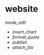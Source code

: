 # website
<section>
<div class="fixed-action-btn vertical">
    <a class="btn-floating btn-large red pulse"> <i class="large material-icons">mode_edit</i> </a>
    <ul>
        <li><a class="btn-floating red"><i class="material-icons">insert_chart</i></a> </li>
        <li><a class="btn-floating yellow darken-1"><i class="material-icons">format_quote</i></a> </li>
        <li><a class="btn-floating green"><i class="material-icons">publish</i></a> </li>
        <li><a class="btn-floating blue"><i class="material-icons">attach_file</i></a> </li>
    </ul>
</div>
